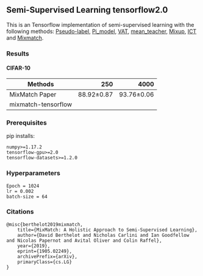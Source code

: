 ##  Semi-Supervised Learning tensorflow2.0
This is an Tensorflow implementation of semi-supervised learning with the following methods: [Pseudo-label](http://deeplearning.net/wp-content/uploads/2013/03/pseudo_label_final.pdf), [Pi_model](https://arxiv.org/abs/1610.02242), [VAT](https://arxiv.org/abs/1704.03976), [mean_teacher](https://arxiv.org/abs/1703.01780), [Mixup](https://arxiv.org/abs/1710.09412), [ICT](https://www.ijcai.org/Proceedings/2019/0504.pdf) and [Mixmatch](https://arxiv.org/abs/1905.02249).


### Results
#### CIFAR-10
|  Methods               |     250     |    4000    | 
| ----------------------- |-----------:|-----------:|
| MixMatch Paper          | 88.92±0.87 | 93.76±0.06 |
| mixmatch-tensorflow     |            |            |

### Prerequisites
pip installs:
~~~
numpy>=1.17.2
tensorflow-gpu>=2.0
tensorflow-datasets>=1.2.0
~~~

### Hyperparameters
~~~
Epoch = 1024
lr = 0.002
batch-size = 64
~~~

### Citations
~~~
@misc{berthelot2019mixmatch,
    title={MixMatch: A Holistic Approach to Semi-Supervised Learning},
    author={David Berthelot and Nicholas Carlini and Ian Goodfellow and Nicolas Papernot and Avital Oliver and Colin Raffel},
    year={2019},
    eprint={1905.02249},
    archivePrefix={arXiv},
    primaryClass={cs.LG}
}
~~~

